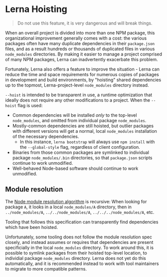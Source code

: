 # Lerna Hoisting

> Do not use this feature, it is very dangerous and will break things.

When an overall project is divided into more than one NPM package, this
organizational improvement generally comes with a cost: the various
packages often have many duplicate dependencies in their `package.json`
files, and as a result hundreds or thousands of duplicated files in
various `node_modules` directories. By making it easier to manage a
project comprised of many NPM packages, Lerna can inadvertently
exacerbate this problem.

Fortunately, Lerna also offers a feature to improve the situation -
Lerna can reduce the time and space requirements for numerous copies of
packages in development and build environments, by "hoisting" shared
dependencies up to the topmost, Lerna-project-level `node_modules`
directory instead.

`--hoist` is intended to be transparent in use, a runtime optimization
that ideally does not require any other modifications to a project.
When the `--hoist` flag is used:

* Common dependencies will be installed *only* to the top-level
  `node_modules`, and omitted from individual package `node_modules`.
* Mostly-common dependencies are still hoisted, but outlier packages
  with different versions will get a normal, local `node_modules`
  installation of the necessary dependencies.
  * In this instance, `lerna bootstrap` will always use `npm install`
    with the `--global-style` flag, regardless of client configuration.
* Binaries from those common packages are symlinked to individual
  package `node_modules/.bin` directories, so that `package.json`
  scripts continue to work unmodified.
* Well-behaved Node-based software should continue to work unmodified.

## Module resolution

The [Node module resolution algorithm](https://nodejs.org/api/modules.html#modules_loading_from_node_modules_folders)
is recursive: When looking for package `A`, it looks in a local
`node_modules/A` directory, then in `../node_modules/A`,
`../../node_modules/A`, `../../../node_modules/A`, etc.

Tooling that follows this specification can transparently find
dependencies which have been hoisted.

Unfortunately, some tooling does not follow the module resolution spec
closely, and instead assumes or requires that dependencies are present
specificially in the local `node_modules` directory. To work around
this, it is possible to symlink packages from their hoisted top-level
location, to individial package `node_modules` directory. Lerna does
not yet do this automatically, and it is recommended instead to work
with tool maintainers to migrate to more compatible patterns.

